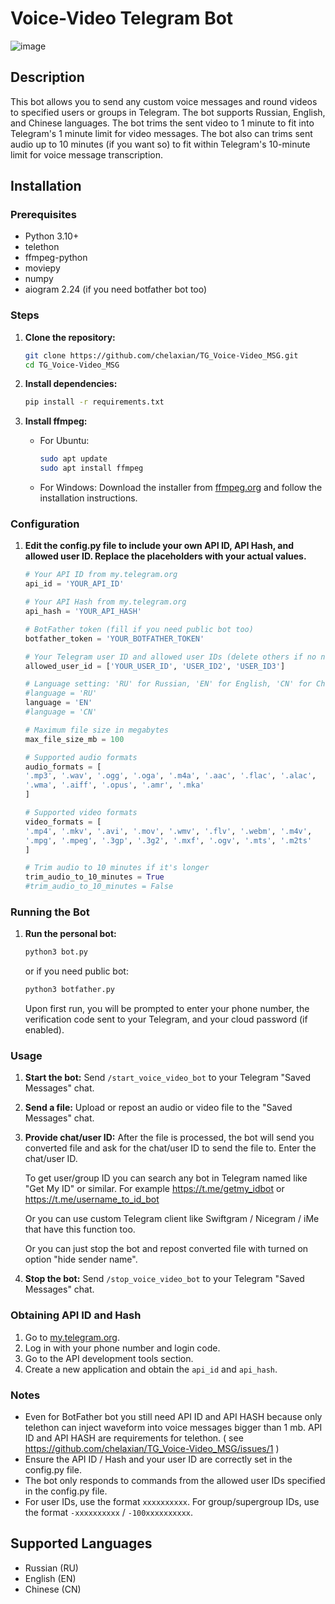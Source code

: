 # Voice-Video Telegram Bot
![image](https://github.com/chelaxian/TG_Voice-Video_MSG/assets/69438111/5ceb364e-7f3a-42f8-a7ff-27eedba8bec8)

## Description
This bot allows you to send any custom voice messages and round videos to specified users or groups in Telegram. The bot supports Russian, English, and Chinese languages.
The bot trims the sent video to 1 minute to fit into Telegram's 1 minute limit for video messages.
The bot also can trims sent audio up to 10 minutes (if you want so) to fit within Telegram's 10-minute limit for voice message transcription.

## Installation

### Prerequisites
- Python 3.10+
- telethon
- ffmpeg-python
- moviepy
- numpy
- aiogram 2.24 (if you need botfather bot too)

### Steps

1. **Clone the repository:**
    ```sh
    git clone https://github.com/chelaxian/TG_Voice-Video_MSG.git
    cd TG_Voice-Video_MSG
    ```

2. **Install dependencies:**
    ```sh
    pip install -r requirements.txt
    ```

3. **Install ffmpeg:**
    - For Ubuntu:
        ```sh
        sudo apt update
        sudo apt install ffmpeg
        ```
    - For Windows:
        Download the installer from [ffmpeg.org](https://ffmpeg.org/download.html) and follow the installation instructions.

### Configuration

1. **Edit the config.py file to include your own API ID, API Hash, and allowed user ID. Replace the placeholders with your actual values.**
   
    ```python
    # Your API ID from my.telegram.org
    api_id = 'YOUR_API_ID'

    # Your API Hash from my.telegram.org
    api_hash = 'YOUR_API_HASH'

    # BotFather token (fill if you need public bot too)
    botfather_token = 'YOUR_BOTFATHER_TOKEN'
    
    # Your Telegram user ID and allowed user IDs (delete others if no need)
    allowed_user_id = ['YOUR_USER_ID', 'USER_ID2', 'USER_ID3']

    # Language setting: 'RU' for Russian, 'EN' for English, 'CN' for Chinese
    #language = 'RU'
    language = 'EN'
    #language = 'CN'

    # Maximum file size in megabytes
    max_file_size_mb = 100

    # Supported audio formats
    audio_formats = [
    '.mp3', '.wav', '.ogg', '.oga', '.m4a', '.aac', '.flac', '.alac',
    '.wma', '.aiff', '.opus', '.amr', '.mka'
    ]

    # Supported video formats
    video_formats = [
    '.mp4', '.mkv', '.avi', '.mov', '.wmv', '.flv', '.webm', '.m4v',
    '.mpg', '.mpeg', '.3gp', '.3g2', '.mxf', '.ogv', '.mts', '.m2ts'
    ]

    # Trim audio to 10 minutes if it's longer
    trim_audio_to_10_minutes = True
    #trim_audio_to_10_minutes = False
    ```

### Running the Bot

1. **Run the personal bot:**
   
    ```sh
    python3 bot.py
    ```
    
    or if you need public bot:
   
    ```sh
    python3 botfather.py
    ```
    
    Upon first run, you will be prompted to enter your phone number, the verification code sent to your Telegram, and your cloud password (if enabled).

### Usage

1. **Start the bot:**
    Send `/start_voice_video_bot` to your Telegram "Saved Messages" chat.

2. **Send a file:**
    Upload or repost an audio or video file to the "Saved Messages" chat.

3. **Provide chat/user ID:**
    After the file is processed, the bot will send you converted file and ask for the chat/user ID to send the file to. Enter the chat/user ID.
   
    To get user/group ID you can search any bot in Telegram named like "Get My ID" or similar. For example https://t.me/getmy_idbot or https://t.me/username_to_id_bot
   
    Or you can use custom Telegram client like Swiftgram / Nicegram / iMe that have this function too.
   
    Or you can just stop the bot and repost converted file with turned on option "hide sender name".

5. **Stop the bot:**
    Send `/stop_voice_video_bot` to your Telegram "Saved Messages" chat.

### Obtaining API ID and Hash

1. Go to [my.telegram.org](https://my.telegram.org).
2. Log in with your phone number and login code.
3. Go to the API development tools section.
4. Create a new application and obtain the `api_id` and `api_hash`.

### Notes
- Even for BotFather bot you still need API ID and API HASH because only telethon can inject waveform into voice messages bigger than 1 mb. API ID and API HASH are requirements for telethon. ( see https://github.com/chelaxian/TG_Voice-Video_MSG/issues/1 )
- Ensure the API ID / Hash and your user ID are correctly set in the config.py file.
- The bot only responds to commands from the allowed user IDs specified in the config.py file.
- For user IDs, use the format `xxxxxxxxxx`. For group/supergroup IDs, use the format `-xxxxxxxxxx` / `-100xxxxxxxxxx`.

## Supported Languages
- Russian (RU)
- English (EN)
- Chinese (CN)
